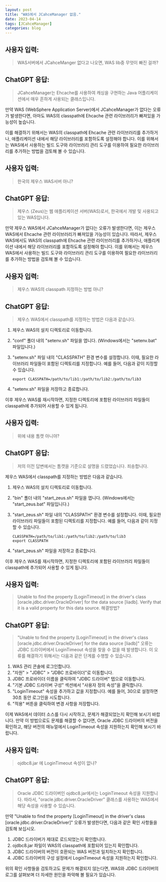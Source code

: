 ```yaml
---
layout: post
title: "WAS에서 JCahceManager 없음."
date: 2023-04-14
tags: [JCahceManager]
categories: blog
---
```


## 사용자 입력:
> WAS서버에서 JCahceManger 없다고 나오면,  WAS lib중 무엇이 빠진 걸까?

## ChatGPT 응답:
> JCahceManager는 Ehcache를 사용하여 캐싱을 구현하는 Java 어플리케이션에서 매우 흔하게 사용되는 클래스입니다.

만약 WAS (WebSphere Application Server)에서 JCahceManager가 없다는 오류가 발생한다면, 아마도 WAS의 classpath에 Ehcache 관련 라이브러리가 빠져있을 가능성이 높습니다.

이를 해결하기 위해서는 WAS의 classpath에 Ehcache 관련 라이브러리를 추가하거나, 애플리케이션 내에서 해당 라이브러리를 포함하도록 설정해야 합니다. 이를 위해서는 WAS에서 사용하는 빌드 도구와 라이브러리 관리 도구를 이용하여 필요한 라이브러리를 추가하는 방법을 검토해 볼 수 있습니다.

## 사용자 입력:
> 한국의 제우스 WAS서버 아니?

## ChatGPT 응답:
> 제우스 (Zeus)는 웹 애플리케이션 서버(WAS)로서, 한국에서 개발 및 사용되고 있는 WAS입니다.

만약 제우스 WAS에서 JCahceManager가 없다는 오류가 발생한다면, 이는 제우스 WAS에서 Ehcache 관련 라이브러리가 빠져있을 가능성이 있습니다. 따라서, 제우스 WAS에서도 WAS의 classpath에 Ehcache 관련 라이브러리를 추가하거나, 애플리케이션 내에서 해당 라이브러리를 포함하도록 설정해야 합니다. 이를 위해서는 제우스 WAS에서 사용하는 빌드 도구와 라이브러리 관리 도구를 이용하여 필요한 라이브러리를 추가하는 방법을 검토해 볼 수 있습니다.

## 사용자 입력:
> 제우스 WAS의 classpath 지정하는 방법 아니?

## ChatGPT 응답:
> 제우스 WAS에서 classpath를 지정하는 방법은 다음과 같습니다.

1. 제우스 WAS의 설치 디렉토리로 이동합니다.
2. "conf" 폴더 내의 "setenv.sh" 파일을 엽니다. (Windows에서는 "setenv.bat" 파일입니다.)
3. "setenv.sh" 파일 내의 "CLASSPATH" 환경 변수를 설정합니다. 이때, 필요한 라이브러리 파일들이 포함된 디렉토리를 지정합니다. 예를 들어, 다음과 같이 지정할 수 있습니다.

   ```
   export CLASSPATH=/path/to/lib1:/path/to/lib2:/path/to/lib3
   ```

4. "setenv.sh" 파일을 저장하고 종료합니다.

이후 제우스 WAS를 재시작하면, 지정한 디렉토리에 포함된 라이브러리 파일들이 classpath에 추가되어 사용할 수 있게 됩니다.

## 사용자 입력:
> 위에 내용 톰캣 아니야?

## ChatGPT 응답:
> 저의 이전 답변에서는 톰캣을 기준으로 설명을 드렸었습니다. 죄송합니다. 

제우스 WAS에서 classpath를 지정하는 방법은 다음과 같습니다.

1. 제우스 WAS의 설치 디렉토리로 이동합니다.
2. "bin" 폴더 내의 "start_zeus.sh" 파일을 엽니다. (Windows에서는 "start_zeus.bat" 파일입니다.)
3. "start_zeus.sh" 파일 내의 "CLASSPATH" 환경 변수를 설정합니다. 이때, 필요한 라이브러리 파일들이 포함된 디렉토리를 지정합니다. 예를 들어, 다음과 같이 지정할 수 있습니다.

   ```
   CLASSPATH=/path/to/lib1:/path/to/lib2:/path/to/lib3
   export CLASSPATH
   ```

4. "start_zeus.sh" 파일을 저장하고 종료합니다.

이후 제우스 WAS를 재시작하면, 지정한 디렉토리에 포함된 라이브러리 파일들이 classpath에 추가되어 사용할 수 있게 됩니다.

## 사용자 입력:
> Unable to find the property [LoginTimeout] in the driver's class [oracle.jdbc.driver.OracleDriver] for the data source [liadb]. Verify that it is a valid property for this data source. 해결방법?

## ChatGPT 응답:
> "Unable to find the property [LoginTimeout] in the driver's class [oracle.jdbc.driver.OracleDriver] for the data source [liadb]" 오류는 JDBC 드라이버에서 LoginTimeout 속성을 찾을 수 없을 때 발생합니다. 이 오류를 해결하기 위해서는 다음과 같은 단계를 수행할 수 있습니다.

1. WAS 관리 콘솔에 로그인합니다.
2. "자원" > "JDBC" > "JDBC 프로바이더"로 이동합니다.
3. JDBC 프로바이더 이름을 클릭하여 "JDBC 드라이버" 탭으로 이동합니다.
4. "기본 JDBC 드라이버 구성" 섹션에서 "사용자 정의 속성"을 클릭합니다.
5. "LoginTimeout" 속성을 추가하고 값을 지정합니다. 예를 들어, 30으로 설정하면 30초 동안 로그인을 시도합니다.
6. "적용" 버튼을 클릭하여 변경 사항을 저장합니다.

이제 WAS에서 데이터 소스를 다시 시작하고, 문제가 해결되었는지 확인해 보시기 바랍니다. 만약 이 방법으로도 문제를 해결할 수 없다면, Oracle JDBC 드라이버의 버전을 확인하고, 해당 버전의 매뉴얼에서 LoginTimeout 속성을 지원하는지 확인해 보시기 바랍니다.

## 사용자 입력:
> ojdbc8.jar 에 LoginTimeout 속성이 없나?

## ChatGPT 응답:
> Oracle JDBC 드라이버인 ojdbc8.jar에서는 LoginTimeout 속성을 지원합니다. 따라서, "oracle.jdbc.driver.OracleDriver" 클래스를 사용하는 WAS에서 해당 속성을 사용할 수 있습니다.

만약 "Unable to find the property [LoginTimeout] in the driver's class [oracle.jdbc.driver.OracleDriver]" 오류가 발생한다면, 다음과 같은 확인 사항들을 검토해 보십시오.

1. JDBC 드라이버가 제대로 로드되었는지 확인합니다. 
2. ojdbc8.jar 파일이 WAS의 classpath에 포함되어 있는지 확인합니다.
3. JDBC 드라이버의 버전이 호환되는 WAS 버전과 일치하는지 확인합니다.
4. JDBC 드라이버의 구성 설정에서 LoginTimeout 속성을 지원하는지 확인합니다.

위의 확인 사항들을 검토하고도 문제가 해결되지 않는다면, WAS와 JDBC 드라이버의 로그를 살펴보며 더 자세한 원인을 파악해 볼 필요가 있습니다.

